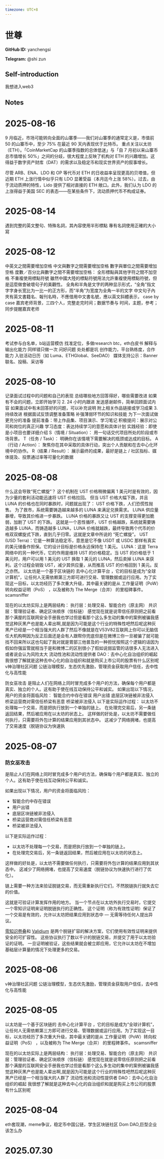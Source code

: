 ```yaml
---
timezone: UTC+8
---
```


# 世尊

**GitHub ID:** yanchengsi

**Telegram:** @shi zun

## Self-introduction

我想进入web3

## Notes

<!-- Content_START -->
# 2025-08-16

9 月临近，市场可能转向全面的山寨季——我们对山寨季的通常定义是，市值前 50 的山寨币中，至少 75% 在最近 90 天内表现优于比特币。
 重点关注以太坊（ETH）。「CoinMarketCap 的山寨季指数的总体低迷」与「自 7 月初以来山寨币总市值增长 50%」之间的分歧，很大程度上反映了机构对 ETH 的兴趣增加。这得益于数字资产财库（DAT）的需求以及稳定币和现实世界资产的叙事增长。

 尽管 ARB、ENA、LDO 和 OP 等代币对 ETH 的日收益率呈现更高的贝塔值，但近期 ETH 上涨行情中似乎只有 LDO 显著受益（本月迄今上涨 58%）。过去，由于流动质押的特性，Lido 提供了相对直接的 ETH 敞口。此外，我们认为 LDO 的上涨得益于美国 SEC 的表态——在某些条件下，流动质押代币不构成证券。

# 2025-08-14

遇到完整的英文整句、特殊名詞，其內容使用半形標點
專有名詞使用正確的大小寫

# 2025-08-12

中英文之間需要增加空格
中文與數字之間需要增加空格
數字與單位之間需要增加空格
度數／百分比與數字之間不需要增加空格：
全形標點與其他字符之間不加空格
不重複使用標點符號
雖然中國大陸的標點符號用法允許重複使用標點符號，但是這麼做會破壞句子的美觀性。
全角和半角是文字的两种显示形式，“全角”指文字字身长宽比为一比一的正方形，而“半角”为宽度为全角一半的文字
中文句子內夾有英文書籍名、報刊名時，不應借用中文書名號，應以英文斜體表示，
case by case 嘉宾老师背景，三四个人，完整走完时间；数据节奏与
时间，主题，参考；同步提醒嘉宾老师

# 2025-08-11

考试参与白名单，b站运营模仿
找准定位，多做research
btc，eth白皮书
解释与输出化能力
同样错只做一次
问好问题
处处都是坑
创作能力，平台熟练度，合作能力
入驻活动日历（如 Luma、ETHGlobal、SeeDAO）
媒体支持公示：Banner 联名、投稿、采访等

# 2025-08-10

记录面试过程中的问题和自己的表现
总结哪些地方回答得好，哪些需要改进
如果有不会的问题，立即开始学习
2. 24 小时内跟进
发送感谢邮件，简单回顾面试内容
如果面试中有未回答好的问题，可以补充说明
附上相关作品链接或学习成果
3. 持续改进
根据面试反馈调整准备策略
补强薄弱环节的知识和技能
为下一次面试做更充分的准备
提前准备：带上作品集、项目演示、学习笔记
积极提问：展示对公司和岗位的真正兴趣
学习态度：表达持续学习的意愿和具体计划
实践经验：即使是小项目也要详细介绍
S（情境 / Situation）： 用一句话交代项目所处的阶段或市场背景。
T（任务 / Task）： 明确你在该情境下需要解决的瓶颈或达成的目标。
A（行动 / Action）： 聚焦你在其中采取的具体行动，突出个人贡献和在去中心化环境中的协作。
R（结果 / Result）： 展示最终的成果，最好是链上 / 社区指标、媒体提及、投票通过率等可量化的数据

# 2025-08-08

什么这会导致“死亡螺旋”？
这个机制在 UST 价格稍微偏离 1 美元时是有效的，因为少量的套利活动能迅速将 UST 价格拉回。
但当 UST 价格大幅下跌，并且 LUNA 的价格也在同时暴跌时，问题就出现了：
UST 价格下跌，人们恐慌性抛售。
为了救市，系统需要铸造越来越多的 LUNA 来满足兑换需求。
LUNA 供应量暴增，导致其价格进一步暴跌。
LUNA 价格的暴跌又让 UST 的支撑变得更加脆弱，加剧了 UST 的下跌。
这就是一个恶性循环，UST 价格越跌，系统就需要铸造越多 LUNA，而铸造越多 LUNA，LUNA 价格就越跌，最终导致两个代币的价格双双螺旋式下跌，直到几乎归零。这就是文章中所说的 “死亡螺旋”。
UST (USD Terra)：它是一种算法稳定币，意思是它不像 USDT 或 USDC 那样有真实的美元储备作担保。它的设计目标是价格永远保持在 1 美元。
LUNA：这是 Terra 网络中的另一种代币，它的作用是维持 UST 的价格稳定。当 UST 的价格低于 1 美元时，用户可以用 1 美元的 UST 换取 1 美元的 LUNA，然后卖掉 LUNA 来获利。这个过程会销毁 UST，减少其供应量，从而推高 UST 的价格回到 1 美元。反之亦然。
以太坊是一个基于区块链的 去中心化计算平台 ，它的目标是成为“全球计算机”，让任何人无需依赖第三方即可进行交易、管理数据或运行应用。为了实现这一目标，以太坊经历了多次重大升级，其中最关键的是从 工作量证明（PoW）转向权益证明（PoS） ，以及被称为 The Merge（合并） 的里程碑事件。
scamsniffer

现在的以太坊实际上是两层结构：
执行层：处理交易、智能合约（原主网）
共识层：管理验证者、确定区块顺序（信标链）
感觉现在就是说零信任原则把之前看那个满屋的互联网安全手册我也学过但是看那个这么多生动的集中的案例被骗我感觉这种灰黑产也是能人辈出啊,就是因为可能是这个行业的特殊性吧然后呢这种灰黑产已经是一个相当强大的人群了然后不像就是在V53V82互联网上你可以无脑信任大机构啊因为反正后面还是会有人跟帮你兜底但是在微博三你一旦被骗了就可能找不回来所以这也勾起了我对就是胃部三他普及的一种担忧按照这个逻辑的话因为假如你强监管就相当于是和微博二的区别很小了假如说弱监管的话很多人无法进入或者说会认为风险太大
流动性池和流动性提供者
DAO：去中心化自治组织的崛起
我很想了解就是这种去中心化的自治组织和就是购买上市公司的股票有什么区别呢
v神治理社区问题
公链治理模型，生态优先激励，管理资金获取用户信任，去中性化与高性能

防女巫攻击
是阻止人们在网络上同时冒充成多个用户的方法，确保每个用户都是真实、独立的个人。这有助于使在线互动保持公平和诚实。
如果出现以下情况，用户的资金将面临风险：
智能合约中存在错误
用户出错
底层区块链被非法侵入
桥梁运营商对需信任桥梁有恶意
桥梁被非法侵入
以下是实际运作过程：
以太坊不处理每一个交易，而是把执行放到一个单独的链上。
在处理完交易后，另一条链返回结果，然后被应用在以太坊的状态上。
这样做的好处是，以太坊不需要做任何执行，只需要将外包计算的结果应用到其状态中。 这减少了网络拥堵，也提高了交易速度（脱链协议为快速执

# 2025-08-07

### **防女巫攻击**

是阻止人们在网络上同时冒充成多个用户的方法，确保每个用户都是真实、独立的个人。这有助于使在线互动保持公平和诚实。

如果出现以下情况，用户的资金将面临风险：

- 智能合约中存在错误
- 用户出错
- 底层区块链被非法侵入
- 桥梁运营商对需信任桥梁有恶意
- 桥梁被非法侵入

以下是实际运作过程：

- 以太坊不处理每一个交易，而是把执行放到一个单独的链上。
- 在处理完交易后，另一条链返回结果，然后被应用在以太坊的状态上。

这样做的好处是，以太坊不需要做任何执行，只需要将外包计算的结果应用到其状态中。 这减少了网络拥堵，也提高了交易速度（脱链协议为快速执行进行了优化）。

链上需要一种方法来验证脱链交易，而无需重新执行它们，不然脱链执行就失去它的价值。

这就是可验证计算发挥作用的地方。 当一个节点在以太坊外执行交易时，它提交一个零知识证明来证明脱链执行的正确性。 这个证明（称为有效性证明）保证了一个交易是有效的，允许以太坊把结果应用到状态中 — 无需等待任何人提出异议。

[零知识卷叠](https://ethereum.org/zh/developers/docs/scaling/zk-rollups/)和 [Validium](https://ethereum.org/zh/developers/docs/scaling/validium/) 是两个脱链扩容的解决方案，它们使用有效性证明来提供安全的可扩容性。 这些协议执行了数以千计的脱链交易，并提交了用于以太坊验证的证明。 一旦证明被验证，这些结果就会被立即应用，它允许以太坊在不增加基础层计算量的情况下处理更多的交易。

# 2025-08-06

v神治理社区问题   公链治理模型，生态优先激励，管理资金获取用户信任，去中性化与高性能

# 2025-08-05

以太坊是一个基于区块链的 去中心化计算平台 ，它的目标是成为“全球计算机”，让任何人无需依赖第三方即可进行交易、管理数据或运行应用。为了实现这一目标，以太坊经历了多次重大升级，其中最关键的是从 工作量证明（PoW）转向权益证明（PoS） ，以及被称为 The Merge（合并） 的里程碑事件。
scamsniffer

现在的以太坊实际上是两层结构：
执行层：处理交易、智能合约（原主网）
共识层：管理验证者、确定区块顺序（信标链）
感觉现在就是说零信任原则把之前看那个满屋的互联网安全手册我也学过但是看那个这么多生动的集中的案例被骗我感觉这种灰黑产也是能人辈出啊,就是因为可能是这个行业的特殊性吧然后呢这种灰黑产已经是一个相当强大的人群了
流动性池和流动性提供者
DAO：去中心化自治组织的崛起
我很想了解就是这种去中心化的自治组织和就是购买上市公司的股票有什么区别呢

# 2025-08-04

eth套现潮，meme争议，稳定币中国公链，学生区块链社区 Dom DAO,巨型企业该怎么办


# 2025.07.30


<!-- Content_END -->
